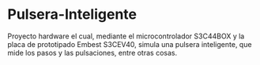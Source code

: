 # Pulsera-Inteligente
Proyecto hardware el cual, mediante el microcontrolador S3C44BOX y la placa de prototipado Embest S3CEV40,  simula una pulsera inteligente, que mide los pasos y las pulsaciones, entre otras cosas.
